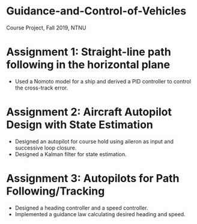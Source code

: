 # Guidance-and-Control-of-Vehicles
Course Project, Fall 2019, NTNU

# Assignment 1: Straight-line path following in the horizontal plane
- Used a Nomoto model for a ship and derived a PID controller to control the cross-track error.

# Assignment 2: Aircraft Autopilot Design with State Estimation
- Designed an autopilot for course hold using aileron as input and successive loop closure.
- Designed a Kalman filter for state estimation.

# Assignment 3: Autopilots for Path Following/Tracking
- Designed a heading controller and a speed controller.
- Implemented a guidance law calculating desired heading and speed.
